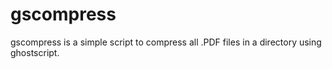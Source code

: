 # gscompress
gscompress is a simple script to compress all .PDF files in a directory using ghostscript.

